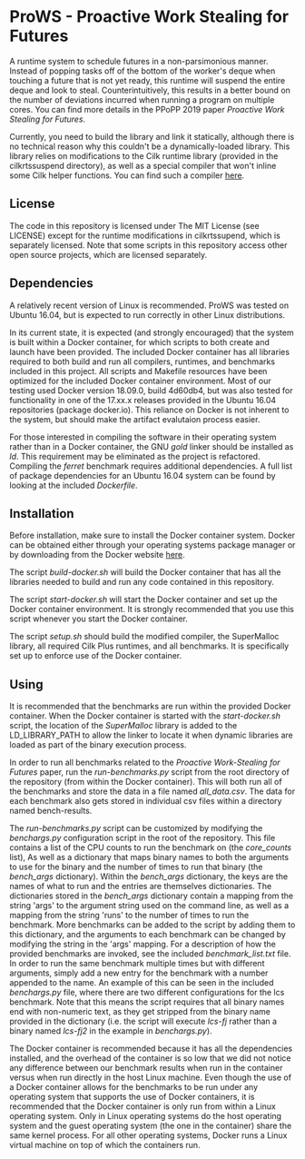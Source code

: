 # ProWS - Proactive Work Stealing for Futures
A runtime system to schedule futures in a non-parsimonious manner.
Instead of popping tasks off of the bottom of the worker's deque
when touching a future that is not yet ready, this runtime will
suspend the entire deque and look to steal. Counterintuitively,
this results in a better bound on the number of deviations incurred
when running a program on multiple cores. You can find more details
in the PPoPP 2019 paper *Proactive Work Stealing for Futures*.

Currently, you need to build the library and link it statically,
although there is no technical reason why this couldn't be a
dynamically-loaded library. This library relies on modifications to
the Cilk runtime library (provided in the cilkrtssuspend directory),
as well as a special compiler that won't inline some Cilk helper
functions. You can find such a compiler
[here](https://gitlab.com/wustl-pctg-pub/llvm-cilk).

## License

The code in this repository is licensed under The MIT License (see
LICENSE) except for the runtime modifications in cilkrtssupend, which
is separately licensed. Note that some scripts in this repository
access other open source projects, which are licensed separately.

## Dependencies

A relatively recent version of Linux is recommended. ProWS was tested
on Ubuntu 16.04, but is expected to run correctly in other Linux
distributions.

In its current state, it is expected (and strongly encouraged) that the
system is built within a Docker container, for which scripts to both
create and launch have been provided. The included Docker container has
all libraries required to both build and run all compilers, runtimes,
and benchmarks included in this project. All scripts and Makefile resources
have been optimized for the included Docker container environment. Most
of our testing used Docker version 18.09.0, build 4d60db4, but was also
tested for functionality in one of the 17.xx.x releases provided in the
Ubuntu 16.04 repositories (package docker.io). This reliance on Docker is
not inherent to the system, but should make the artifact evalutaion process
easier.

For those interested in compiling the software in their operating system
rather than in a Docker container, the GNU _gold_ linker should be
installed as _ld_. This requirement may be eliminated as the project is
refactored. Compiling the _ferret_ benchmark requires additional dependencies.
A full list of package dependencies for an Ubuntu 16.04 system can be found by
looking at the included _Dockerfile_.

## Installation

Before installation, make sure to install the Docker container system. Docker
can be obtained either through your operating systems package manager or by
downloading from the Docker website
[here](https://store.docker.com/search?type=edition&offering=community&operating_system=linux).

The script _build-docker.sh_ will build the Docker container that has
all the libraries needed to build and run any code contained in this
repository.

The script _start-docker.sh_ will start the Docker container and set up
the Docker container environment. It is strongly recommended that you use
this script whenever you start the Docker container.

The script _setup.sh_ should build the modified compiler, the SuperMalloc
library, all required Cilk Plus runtimes, and all benchmarks.
It is specifically set up to enforce use of the Docker container.

## Using

It is recommended that the benchmarks are run within the provided Docker
container. When the Docker container is started with the _start-docker.sh_
script, the location of the _SuperMalloc_ library is added to the
LD\_LIBRARY\_PATH to allow the linker to locate it when dynamic libraries are
loaded as part of the binary execution process.

In order to run all benchmarks related to the *Proactive Work-Stealing for Futures*
paper, run the _run-benchmarks.py_ script from the root directory of the
repository (from within the Docker container). This will both run all of the
benchmarks and store the data in a file named _all\_data.csv_. The data for each
benchmark also gets stored in individual csv files within a directory named
bench-results.

The _run-benchmarks.py_ script can be customized by modifying the _benchargs.py_
configuration script in the root of the repository. This file contains a list of
the CPU counts to run the benchmark on (the _core\_counts_ list), As well as a
dictionary that maps binary names to both the arguments to use for the binary and
the number of times to run that binary (the _bench\_args_ dictionary). Within the
_bench\_args_ dictionary, the keys are the names of what to run and the entries 
are themselves dictionaries. The dictionaries stored in the _bench\_args_
dictionary contain a mapping from the string 'args' to the argument string used
on the command line, as well as a mapping from the string 'runs' to the number
of times to run the benchmark. More benchmarks can be added to the script by
adding them to this dictionary, and the arguments to each benchmark can be
changed by modifying the string in the 'args' mapping. For a description of how
the provided benchmarks are invoked, see the included _benchmark\_list.txt_ file.
In order to run the same benchmark multiple times but with different arguments,
simply add a new entry for the benchmark with a number appended to the name. An
example of this can be seen in the included _benchargs.py_ file, where there are
two different configurations for the lcs benchmark. Note that this means the
script requires that all binary names end with non-numeric text, as they get
stripped from the binary name provided in the dictionary (i.e. the script will
execute _lcs-fj_ rather than a binary named _lcs-fj2_ in the example in
_benchargs.py_).

The Docker container is recommended because it has all the dependencies
installed, and the overhead of the container is so low that we did not
notice any difference between our benchmark results when run in the
container versus when run directly in the host Linux machine. Even though
the use of a Docker container allows for the benchmarks to be run under
any operating system that supports the use of Docker containers, it is
recommended that the Docker container is only run from within a Linux
operating system. Only in Linux operating systems do the host operating
system and the guest operating system (the one in the container) share
the same kernel process. For all other operating systems, Docker runs
a Linux virtual machine on top of which the containers run.
